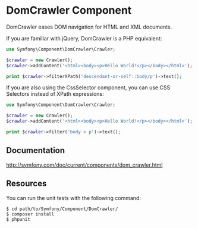 DomCrawler Component
====================

DomCrawler eases DOM navigation for HTML and XML documents.

If you are familiar with jQuery, DomCrawler is a PHP equivalent:

```php
use Symfony\Component\DomCrawler\Crawler;

$crawler = new Crawler();
$crawler->addContent('<html><body><p>Hello World!</p></body></html>');

print $crawler->filterXPath('descendant-or-self::body/p')->text();
```

If you are also using the CssSelector component, you can use CSS Selectors
instead of XPath expressions:

```php
use Symfony\Component\DomCrawler\Crawler;

$crawler = new Crawler();
$crawler->addContent('<html><body><p>Hello World!</p></body></html>');

print $crawler->filter('body > p')->text();
```

Documentation
---------

http://symfony.com/doc/current/components/dom_crawler.html

Resources
---------

You can run the unit tests with the following command:

    $ cd path/to/Symfony/Component/DomCrawler/
    $ composer install
    $ phpunit

